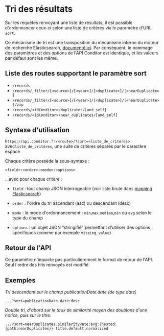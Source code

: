 # Tri des résultats

Sur les requêtes renvoyant une liste de résultats, il est possible d'ordonnancer ceux-ci selon une liste de critères via le paramètre d'URL `sort`. 

Ce mécanisme de tri est une transposition du mécanisme interne du moteur de recherche Elasticsearch, [documenté ici](https://www.elastic.co/guide/en/elasticsearch/reference/6.x/search-request-sort.html). Par conséquent, le nommage des paramètres et des options de l'API Conditor est identique, et les valeurs par défaut sont les même.

## Liste des routes supportant le paramètre sort

- `/records`
- `/records/_filter/[<source>]/[<year>]/[<duplicate>]/[<nearDuplicate>]`
- `/records/_filter/[<source>]/[<year>]/[<duplicate>]/[<nearDuplicate>]/zip`
- `/records/<idConditor>/duplicates/[and_self]`
- `/records/<idConditor>/near_duplicates/[and_self]`

## Syntaxe d'utilisation

`https://api.conditor.fr/<route>/?sort=<liste_de_criteres>` avec`liste_de_critères`, une suite de critères séparés par le caractère espace

Chaque critère possède la sous-syntaxe :

`<field>:<order>:<mode>:<options>`

...avec pour chaque critère :

- `field` : tout champ JSON interrogeable (voir liste brute dans [mapping Elasticsearch](https://github.com/conditor-project/co-config/blob/master/mapping.json))

- `order` : l'ordre du tri ascendant (asc) ou descendant (desc)

- `mode` : le mode d'ordonnancement : `min`,`max`,`median`,`min` ou `avg` selon le type du champ

- `options` : un objet JSON "stringifié" permettant d'utiliser des options spécifiques (comme par exemple `missing_value`)

## Retour de l'API

Ce paramètre n'impacte pas particulièrement le format de retour de l'API. Seul l'ordre des hits renvoyés est modifié.

## Exemples

*Tri descendant sur le champ publicationDate.date (de type date)*

`...?sort=publicationDate.date:desc`

*Double tri, d'abord sur le taux de similarité moyen des doublons d'une notice, puis sur le titre.*

`...?sort=nearDuplicates.similarityRate:avg:{nested:{path:nearDuplicates}} title.default.normalized`
